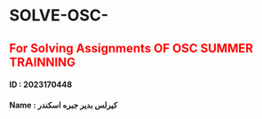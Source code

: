 # SOLVE-OSC-
<h2 style="color: red;"> For Solving Assignments OF OSC SUMMER TRAINNING </h2>
<h4>ID : 2023170448</h4>
<h4>Name : كيرلس بدير جبره اسكندر</h4>
